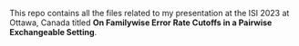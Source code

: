 
This repo contains all the files related to my presentation at the ISI
2023 at Ottawa, Canada titled **On Familywise Error Rate Cutoffs in a
Pairwise Exchangeable Setting**.
